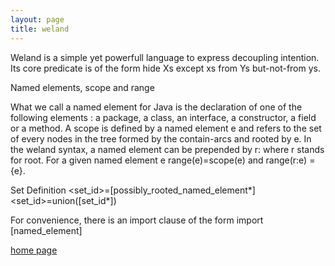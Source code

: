 ```yaml
---
layout: page
title: weland
---
```


Weland is a simple yet powerfull language to express decoupling intention. Its core predicate is of the form hide Xs except xs from Ys but-not-from ys.

Named elements, scope and range

What we call a named element for Java is the declaration of one of the following elements : a package, a class, an interface, a constructor, a field or a method. A scope is defined by a named element e and refers to the set of every nodes in the tree formed by the contain-arcs and rooted by e. In the weland syntax, a named element can be prepended by r: where r stands for root. For a given named element e range(e)=scope(e) and range(r:e) = {e}.

Set Definition
<set_id>=[possibly_rooted_named_element*]
<set_id>=union([set_id*])

For convenience, there is an import clause of the form
import [named_element]

[home page](index.md)
